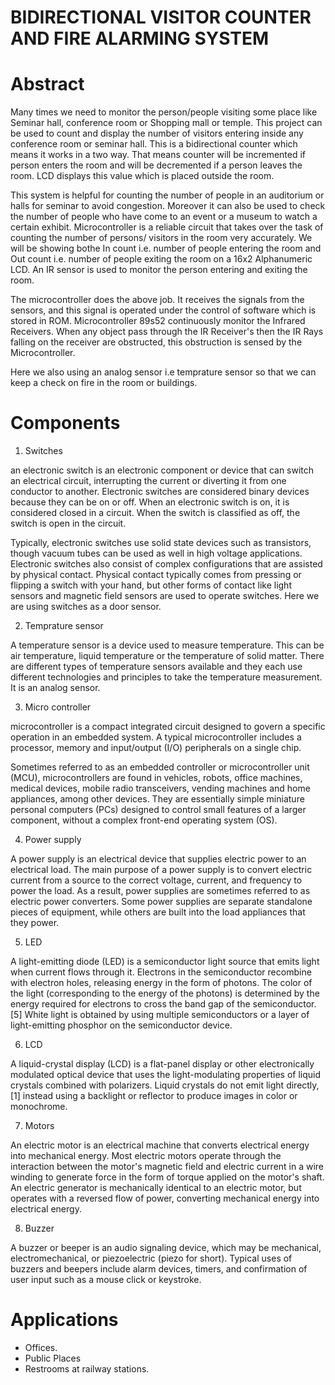 # BIDIRECTIONAL VISITOR COUNTER AND FIRE ALARMING SYSTEM


# Abstract 

Many times we need to monitor the person/people visiting some place like Seminar hall, conference room or Shopping mall or temple. This project can be used to count and display the number of visitors entering inside any conference room or seminar hall. This is a bidirectional counter which means it works in a two way. That means counter will be incremented if person enters the room and will be decremented if a person leaves the room. LCD displays this value which is placed outside the room.

This system is helpful for counting the number of people in an auditorium or halls for seminar to avoid congestion. Moreover it can also be used to check the number of people who have come to an event or a museum to watch a certain exhibit. Microcontroller is a reliable circuit that takes over the task of counting the number of persons/ visitors in the room very accurately. We will be showing bothe In count i.e. number of people entering the room and Out count i.e. number of people exiting the room on a 16x2 Alphanumeric LCD. An IR sensor is used to monitor the person entering and exiting the room.

The microcontroller does the above job. It receives the signals from the sensors, and this signal is operated under the control of software which is stored in ROM. Microcontroller 89s52 continuously monitor the Infrared Receivers. When any object pass through the IR Receiver's then the IR Rays falling on the receiver are obstructed, this obstruction is sensed by the Microcontroller.

Here we also using an analog sensor i.e temprature sensor so that we can keep a check on fire in the room
or buildings.


#  Components

1) Switches 

an electronic switch is an electronic component or device that can switch an electrical circuit, interrupting the current or diverting it from one conductor to another. Electronic switches are considered binary devices because they can be on or off. When an electronic switch is on, it is considered closed in a circuit. When the switch is classified as off, the switch is open in the circuit.

Typically, electronic switches use solid state devices such as transistors, though vacuum tubes can be used as well in high voltage applications. Electronic switches also consist of complex configurations that are assisted by physical contact. Physical contact typically comes from pressing or flipping a switch with your hand, but other forms of contact like light sensors and magnetic field sensors are used to operate switches.
Here we are using switches as a door sensor.

2) Temprature sensor

A temperature sensor is a device used to measure temperature. This can be air temperature, liquid temperature or the temperature of solid matter. There are different types of temperature sensors available and they each use different technologies and principles to take the temperature measurement.
It is an analog sensor.


3)  Micro controller

 microcontroller is a compact integrated circuit designed to govern a specific operation in an embedded system. A typical microcontroller includes a processor, memory and input/output (I/O) peripherals on a single chip.

Sometimes referred to as an embedded controller or microcontroller unit (MCU), microcontrollers are found in vehicles, robots, office machines, medical devices, mobile radio transceivers, vending machines and home appliances, among other devices. They are essentially simple miniature personal computers (PCs) designed to control small features of a larger component, without a complex front-end operating system (OS).


4) Power supply

A power supply is an electrical device that supplies electric power to an electrical load. The main purpose of a power supply is to convert electric current from a source to the correct voltage, current, and frequency to power the load. As a result, power supplies are sometimes referred to as electric power converters. Some power supplies are separate standalone pieces of equipment, while others are built into the load appliances that they power.

5) LED 

A light-emitting diode (LED) is a semiconductor light source that emits light when current flows through it. Electrons in the semiconductor recombine with electron holes, releasing energy in the form of photons. The color of the light (corresponding to the energy of the photons) is determined by the energy required for electrons to cross the band gap of the semiconductor.[5] White light is obtained by using multiple semiconductors or a layer of light-emitting phosphor on the semiconductor device.

6) LCD 

A liquid-crystal display (LCD) is a flat-panel display or other electronically modulated optical device that uses the light-modulating properties of liquid crystals combined with polarizers. Liquid crystals do not emit light directly,[1] instead using a backlight or reflector to produce images in color or monochrome.

7) Motors

An electric motor is an electrical machine that converts electrical energy into mechanical energy. Most electric motors operate through the interaction between the motor's magnetic field and electric current in a wire winding to generate force in the form of torque applied on the motor's shaft. An electric generator is mechanically identical to an electric motor, but operates with a reversed flow of power, converting mechanical energy into electrical energy.

8) Buzzer

A buzzer or beeper is an audio signaling device, which may be mechanical, electromechanical, or piezoelectric (piezo for short). Typical uses of buzzers and beepers include alarm devices, timers, and confirmation of user input such as a mouse click or keystroke.


# Applications

* Offices.
* Public Places
* Restrooms at railway stations.